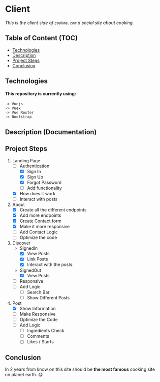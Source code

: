 # Client

*This is the client side of `cookme.com` a social site about cooking.*

## Table of Content (TOC)

- [Technologies](#technologies)
- [Description](#description-documentation)
- [Project Steps](#project-steps)
- [Conclusion](#conclusion)

## Technologies

#### This repository is currently using:
    -> Vuejs
    -> Vuex
    -> Vue Router
    -> Bootstrap

## Description (Documentation)

## Project Steps

1. Landing Page
    - [ ] Authentication
        - [x] Sign In
        - [x] Sign Up
        - [x] Forgot Password
        - [ ] Add functionality
    - [x] How does it work
    - [ ] Interact with posts
2. About
    - [x] Create all the different endpoints
    - [x] Add more endpoints
    - [x] Create Contact form
    - [x] Make it more responsive
    - [ ] Add Contact Logic
    - [ ] Optimize the code
3. Discover
    -  SignedIn
        - [x] View Posts
        - [x] Link Posts
        - [x] Interact with the posts
    - SignedOut
        - [x] View Posts
    - [ ] Responsive
    - [ ] Add Logic
        - [ ] Search Bar
        - [ ] Show Different Posts
4. Post
    - [x] Show Information
    - [ ] Make Responsive
    - [ ] Optimize the Code
    - [ ] Add Logic
        - [ ] Ingredients Check
        - [ ] Comments
        - [ ] Likes / Starts

## Conclusion

In 2 years from know on this site should be **the most famous** cooking site on planet earth. 😋
